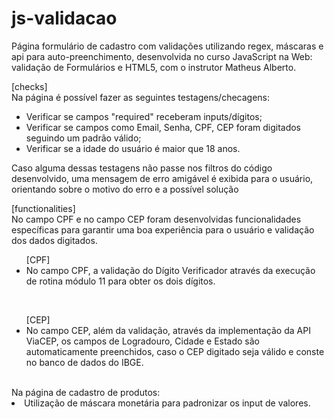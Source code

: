 # js-validacao

Página formulário de cadastro com validações utilizando regex, máscaras e api para auto-preenchimento, desenvolvida no curso JavaScript na Web: validação de Formulários e HTML5, com o instrutor Matheus Alberto.

[checks]<br>
  Na página é possível fazer as seguintes testagens/checagens:<br>
    <ul><li> Verificar se campos "required" receberam inputs/dígitos;<br>
    <li> Verificar se campos como Email, Senha, CPF, CEP foram digitados seguindo um padrão válido;<br>
   	<li> Verificar se a idade do usuário é maior que 18 anos.</li></ul>

Caso alguma dessas testagens não passe nos filtros do código desenvolvido, uma mensagem de erro amigável é exibida para o usuário, orientando sobre o motivo do erro e a possível solução

[functionalities]<br>
  No campo CPF e no campo CEP foram desenvolvidas funcionalidades específicas para garantir uma boa experiência para o usuário e validação dos dados digitados.<br>
    <ul>[CPF]<br>
      <li>No campo CPF, a validação do Dígito Verificador através da execução de rotina módulo 11 para obter os dois dígitos.</li></ul><br>
    <ul>[CEP]<br>
      <li>No campo CEP, além da validação, através da implementação da API ViaCEP, os campos de Logradouro, Cidade e Estado são automaticamente preenchidos, caso o CEP digitado seja válido e conste no banco de dados do IBGE.</li></ul><br>
  Na página de cadastro de produtos:<br>
      <li>Utilização de máscara monetária para padronizar os input de valores.